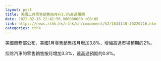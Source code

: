```yaml
---
layout: post
title: 美國上月零售銷售按月升3.8%高過預期
date: 2022-02-16 22:41:56.000000000 +08:00
link: https://news.rthk.hk/rthk/ch/component/k2/1634140-20220216.htm
categories: rthk
---
```


美國商務部公布，美國1月零售銷售按月增加3.8%，增幅高過市場預期的2%。

扣除汽車的零售銷售按月增加3.3%，遠高過預期的0.8%。
